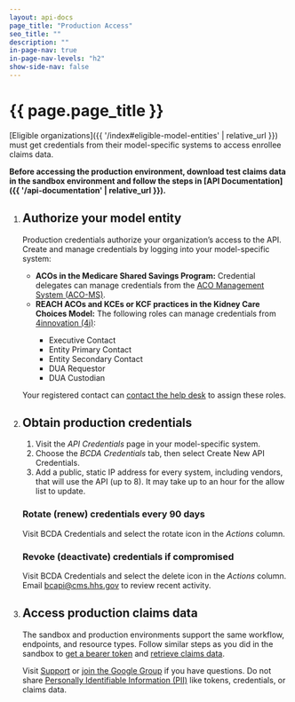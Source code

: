 ```yaml
---
layout: api-docs
page_title: "Production Access"
seo_title: ""
description: ""
in-page-nav: true
in-page-nav-levels: "h2"
show-side-nav: false
---
```


# {{ page.page_title }}

[Eligible organizations]({{ '/index#eligible-model-entities' | relative_url }}) must get credentials from their model-specific systems to access enrollee claims data. 

**Before accessing the production environment, download test claims data in the sandbox environment and follow the steps in [API Documentation]({{ '/api-documentation' | relative_url }}).**

<ol class="usa-process-list margin-top-4">
  <li class="usa-process-list__item">
    <h2 class="usa-process-list__heading margin-y-2">Authorize your model entity</h2>
      <p>
        Production credentials authorize your organization’s access to the API. Create and manage credentials by logging into your model-specific system:
      </p>
      <ul>
        <li>
            <strong>ACOs in the Medicare Shared Savings Program:</strong> Credential delegates can manage credentials from the <a href="https://acoms.cms.gov/api-key-mgmt/bcda" target="_blank" rel="noopener">ACO Management System (ACO-MS)</a>.
        </li>
        <li>
            <strong>REACH ACOs and KCEs or KCF practices in the Kidney Care Choices Model:</strong> The following roles can manage credentials from <a href="https://4innovation.cms.gov/secure/api-credentials/bcda" target="blank" rel="noopener">4innovation (4i)</a>:
        </li>
        <ul>
            <li>Executive Contact </li>
            <li>Entity Primary Contact </li>
            <li>Entity Secondary Contact </li>
            <li>DUA Requestor </li>
            <li>DUA Custodian</li>
        </ul>
      </ul>
      <p>Your registered contact can <a href="https://www.cms.gov/data-research/cms-information-technology/cms-identity-management/help-desk-support" target="blank" rel="noopener">contact the help desk</a> to assign these roles.</p>
  </li>
  <li class="usa-process-list__item">
    <h2 class="usa-process-list__heading margin-y-2">Obtain production credentials</h2>
    <ol>
        <li>Visit the <em>API Credentials</em> page in your model-specific system. </li>
        <li>Choose the <em>BCDA Credentials</em> tab, then select Create New API Credentials.</li>
        <li>Add a public, static IP address for every system, including vendors, that will use the API (up to 8). It may take up to an hour for the allow list to update.</li>
    </ol>
    <h3 class="font-ui-sm">Rotate (renew) credentials every 90 days</h3>
    <p class="margin-top-05">Visit BCDA Credentials and select the rotate icon in the <em>Actions</em> column.</p>
    <h3 class="font-ui-sm">Revoke (deactivate) credentials if compromised</h3>
    <p class="margin-top-05">Visit BCDA Credentials and select the delete icon in the <em>Actions</em> column. Email <a href="mailto:bcapi@cms.hhs.gov" target="blank" rel="noopener">bcapi@cms.hhs.gov</a> to review recent activity.</p>
  </li>
  <li class="usa-process-list__item">
    <h2 class="usa-process-list__heading margin-y-2">Access production claims data</h2>
      <p>
        The sandbox and production environments support the same workflow, endpoints, and resource types. Follow similar steps as you did in the sandbox to <a href="{{ '/get-a-bearer-token' | relative_url }}">get a bearer token</a> and <a href="{{ '/access-claims-data' | relative_url }}">retrieve claims data</a>.
      </p>
      <p>
        Visit <a href="{{ '/support' | relative_url }}">Support</a> or <a href="https://groups.google.com/forum/#!forum/bc-api" target="blank" rel="noopener">join the Google Group</a> if you have questions. Do not share <a href="{{ '/placeholder' | relative_url }}">Personally Identifiable Information (PII)</a> like tokens, credentials, or claims data. 
      </p>
  </li>
</ol>
